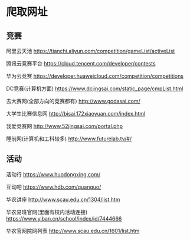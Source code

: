 # 爬取网址

## 竞赛 ##
阿里云天池
https://tianchi.aliyun.com/competition/gameList/activeList

腾讯云竞赛平台
https://cloud.tencent.com/developer/contests

华为云竞赛
https://developer.huaweicloud.com/competition/competitions

DC竞赛(计算机方面)
https://www.dcjingsai.com/static_page/cmpList.html

去大赛网(全部方向的竞赛都有)
http://www.godasai.com/

大学生比赛信息网
http://bisai.172xiaoyuan.com/index.html

我爱竞赛网
http://www.52jingsai.com/portal.php

睡前网(计算机和工科较多)
http://www.futurelab.tv/#/


## 活动 ##
活动行
https://www.huodongxing.com/

互动吧
https://www.hdb.com/quanguo/

华农讲座
http://www.scau.edu.cn/1304/list.htm

华农易班官网(里面有校内活动连接)
https://www.yiban.cn/school/index/id/7444666

华农官网院网列表
http://www.scau.edu.cn/1601/list.htm

